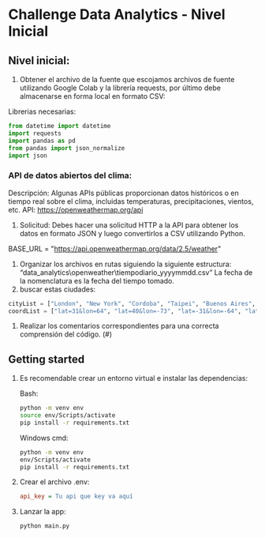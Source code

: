 # Challenge Data Analytics - Nivel Inicial

## Nivel inicial:

1. Obtener el archivo de la fuente que escojamos archivos de fuente utilizando Google Colab y la librería requests, por último debe almacenarse en forma local en formato CSV:

Librerias necesarias:

```python
from datetime import datetime
import requests
import pandas as pd
from pandas import json_normalize
import json
```

### API de datos abiertos del clima:

Descripción: Algunas APIs públicas proporcionan datos históricos o en tiempo real sobre el clima, incluidas temperaturas, precipitaciones, vientos, etc.
API: https://openweathermap.org/api

1. Solicitud: Debes hacer una solicitud HTTP a la API para obtener los datos en formato JSON y luego convertirlos a CSV utilizando Python.

BASE_URL = "https://api.openweathermap.org/data/2.5/weather"

1. Organizar los archivos en rutas siguiendo la siguiente estructura:
“data_analytics\openweather\tiempodiario_yyyymmdd.csv”
La fecha de la nomenclatura es la fecha del tiempo tomado.
2. buscar estas ciudades:

```python
cityList = ["London", "New York", "Cordoba", "Taipei", "Buenos Aires", "Mexico DF", "Dublin", "Tilfis", "Bogota", "Tokio"]
coordList = ["lat=31&lon=64", "lat=40&lon=-73", "lat=-31&lon=-64", "lat=25&lon=64", "lat=-34&lon=-58", "lat=19&lon=-99", "lat=53&lon=6", "lat=41&lon=44", "lat=4&lon=74", "lat=35&lon=139"]
```

1. Realizar los comentarios correspondientes para una correcta comprensión del código. (#)

## Getting started
1. Es recomendable crear un entorno virtual e instalar las dependencias:

    Bash:
    ```bash
    python -m venv env
    source env/Scripts/activate
    pip install -r requirements.txt
    ```
    Windows cmd:
    ```cmd
    python -m venv env
    env/Scripts/activate
    pip install -r requirements.txt
    ```

2. Crear el archivo .env:
    
    ```ini
    api_key = Tu api que key va aquí
    ```

3. Lanzar la app:
    ```bash
    python main.py
    ```